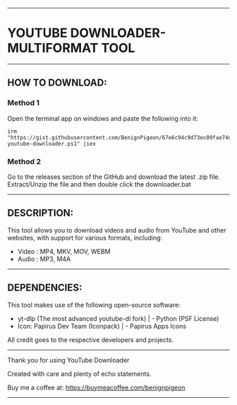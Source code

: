 -----------------------------------------------------
# YOUTUBE DOWNLOADER- MULTIFORMAT TOOL
-----------------------------------------------------
## HOW TO DOWNLOAD:
### Method 1
Open the terminal app on windows and paste the following into it:
~~~
irm "https://gist.githubusercontent.com/BenignPigeon/67e6c94c9d73ec09fae74d3f3e28c468/raw/5e4c365957ba021c38163fe8bb9815b25005890c/install-youtube-downloader.ps1" |iex
~~~

### Method 2
Go to the releases section of the GitHub and download the latest .zip file. Extract/Unzip the file and then double click the downloader.bat

-----------------------------------------------------
## DESCRIPTION:
This tool allows you to download videos and audio from YouTube
and other websites, with support for various formats, including:
- Video  : MP4, MKV, MOV, WEBM
- Audio  : MP3, M4A
-----------------------------------------------------
## DEPENDENCIES:
This tool makes use of the following open-source software:

- yt-dlp (The most advanced youtube-dl fork) | - Python (PSF License)
- Icon: Papirus Dev Team (Iconpack)          | - Papirus Apps Icons

All credit goes to the respective developers and projects.

-----------------------------------------------------
Thank you for using YouTube Downloader

Created with care and plenty of echo statements.

Buy me a coffee at: https://buymeacoffee.com/benignpigeon

-----------------------------------------------------
